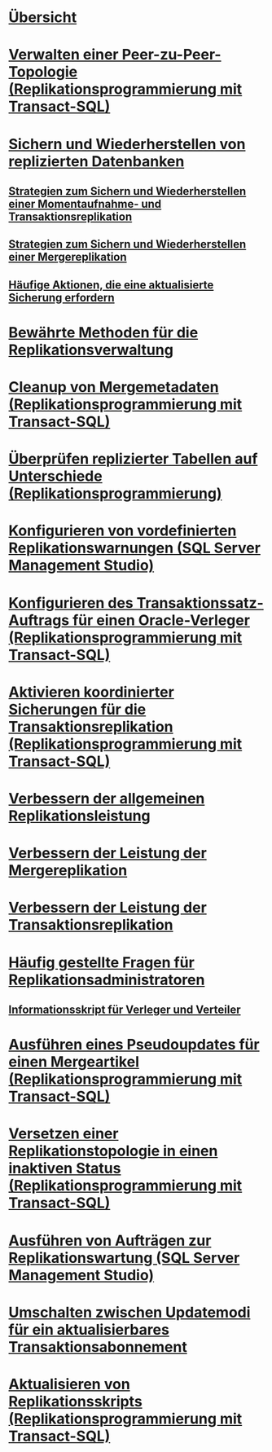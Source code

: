 # [Übersicht](administration-replication.md)  
# [Verwalten einer Peer-zu-Peer-Topologie (Replikationsprogrammierung mit Transact-SQL)](administer-a-peer-to-peer-topology-replication-transact-sql-programming.md)  
# [Sichern und Wiederherstellen von replizierten Datenbanken](back-up-and-restore-replicated-databases.md)  
## [Strategien zum Sichern und Wiederherstellen einer Momentaufnahme- und Transaktionsreplikation](strategies-for-backing-up-and-restoring-snapshot-and-transactional-replication.md)  
## [Strategien zum Sichern und Wiederherstellen einer Mergereplikation](strategies-for-backing-up-and-restoring-merge-replication.md)  
## [Häufige Aktionen, die eine aktualisierte Sicherung erfordern](common-actions-requiring-an-updated-backup.md)  
# [Bewährte Methoden für die Replikationsverwaltung](best-practices-for-replication-administration.md)  
# [Cleanup von Mergemetadaten (Replikationsprogrammierung mit Transact-SQL)](clean-up-merge-metadata-replication-transact-sql-programming.md)  
# [Überprüfen replizierter Tabellen auf Unterschiede (Replikationsprogrammierung)](compare-replicated-tables-for-differences-replication-programming.md)  
# [Konfigurieren von vordefinierten Replikationswarnungen (SQL Server Management Studio)](configure-predefined-replication-alerts-sql-server-management-studio.md)  
# [Konfigurieren des Transaktionssatz-Auftrags für einen Oracle-Verleger (Replikationsprogrammierung mit Transact-SQL)](configure-the-transaction-set-job-for-an-oracle-publisher.md)  
# [Aktivieren koordinierter Sicherungen für die Transaktionsreplikation (Replikationsprogrammierung mit Transact-SQL)](enable-coordinated-backups-for-transactional-replication.md)  
# [Verbessern der allgemeinen Replikationsleistung](enhance-general-replication-performance.md)  
# [Verbessern der Leistung der Mergereplikation](enhance-merge-replication-performance.md)  
# [Verbessern der Leistung der Transaktionsreplikation](enhance-transactional-replication-performance.md)  
# [Häufig gestellte Fragen für Replikationsadministratoren](frequently-asked-questions-for-replication-administrators.md)  
## [Informationsskript für Verleger und Verteiler](distributor-and-publisher-information-script.md)  
# [Ausführen eines Pseudoupdates für einen Mergeartikel (Replikationsprogrammierung mit Transact-SQL)](perform-a-dummy-update-for-a-merge-article-replication-transact-sql-programming.md)  
# [Versetzen einer Replikationstopologie in einen inaktiven Status (Replikationsprogrammierung mit Transact-SQL)](quiesce-a-replication-topology-replication-transact-sql-programming.md)  
# [Ausführen von Aufträgen zur Replikationswartung (SQL Server Management Studio)](run-replication-maintenance-jobs-sql-server-management-studio.md)  
# [Umschalten zwischen Updatemodi für ein aktualisierbares Transaktionsabonnement](switch-between-update-modes-for-an-updatable-transactional-subscription.md)  
# [Aktualisieren von Replikationsskripts (Replikationsprogrammierung mit Transact-SQL)](upgrade-replication-scripts-replication-transact-sql-programming.md)  
